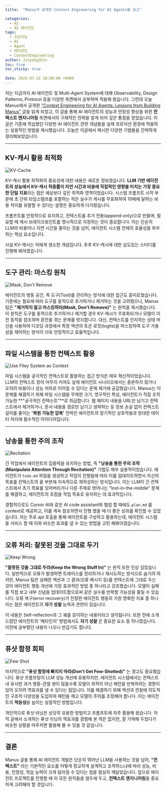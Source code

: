 ```yaml
---
title:  "Manus가 공개한 Context Engineering for AI Agents를 읽고"

categories:
  - AI
  - AI 에이전트
tags:
  - 인공지능
  - AI
  - Agent
  - 에이전트
  - ContextEngineering
author: JinyongShin
toc: true
toc_sticky: true
 
date: 2025-07-22 18:00:00 +0900
---
```

저는 지금까지 AI 에이전트 및 Multi-Agent System에 대해 Observability, Design Patterns, Protocol 등을 다양한 측면에서 공부하며 적용해 왔습니다. 그런데 오늘 Manus에서 공개한 ["Context Engineering for AI Agents: Lessons from Building Manus"](https://manus.im/blog/Context-Engineering-for-AI-Agents-Lessons-from-Building-Manus) 글을 읽게 되었고, 이 글을 통해 AI 에이전트의 성능과 안정성 향상을 위한 **컨텍스트 엔지니어링** 측면에서의 구체적인 전략을 알게 되어 깊은 통찰을 얻었습니다. 이 글은 기존에 학습했던 다양한 AI 에이전트 관련 개념들을 실제 프로덕션 환경에 적용하는 실용적인 방법을 제시했습니다. 오늘은 이글에서 제시한 다양한 기법들을 간략하게 정리해보았습니다.

---

## KV-캐시 활용 최적화

![KV-Cache](../assets/img/manus_context/KVcache.png)

KV-캐시 활용 최적화의 중요성에 대한 내용은 새로운 정보였습니다. **LLM 기반 에이전트의 성능에서 KV-캐시 적중률이 지연 시간과 비용에 직접적인 영향을 미치는 가장 중요한 단일 지표**라는 점은 예상보다 깊은 최적화 영역이었습니다. 시스템 프롬프트 시작 부분에 초 단위 타임스탬프를 포함하는 작은 실수가 캐시를 무효화하여 10배에 달하는 비용 차이를 유발할 수 있다는 설명은 중요하게 다가왔습니다.

프롬프트를 안정적으로 유지하고, 컨텍스트를 추가 전용(append-only)으로 만들며, 필요할 때 캐시 브레이크포인트를 명시적으로 지정하는 것이 중요합니다. 이는 단순히 LLM의 비용이나 지연 시간을 줄이는 것을 넘어, 에이전트 시스템 전체의 효율성을 좌우하는 핵심 요소입니다.

사실 KV-캐시는 저에게 생소한 개념입니다. 추후 KV-캐시에 대한 심도있는 스터디를 진행해 봐야겠습니다.

---

## 도구 관리: 마스킹 원칙

![Mask, Don't Remove](../assets/img/manus_context/Masking_dontremove.png)

에이전트의 행동 공간, 즉 도구(Tool)를 관리하는 방식에 대한 접근도 흥미로웠습니다. 기존에는 필요에 따라 도구를 동적으로 추가하거나 제거하는 것을 고려했으나, Manus 팀은 **"제거하지 말고 마스킹하라(Mask, Don't Remove)"** 는 원칙을 제시했습니다. 이 원칙은 도구를 동적으로 추가하거나 제거할 경우 KV-캐시가 무효화되거나 모델이 이전 동작을 참조하며 혼란을 겪는 문제를 방지합니다. 대신, 컨텍스트를 인지하는 상태 머신을 사용하여 디코딩 과정에서 특정 액션의 토큰 로짓(logits)을 마스킹하여 도구 가용성을 제어하는 방식이 더욱 안정적이고 효율적입니다.

---

## 파일 시스템을 통한 컨텍스트 활용

![Use Filey System as Context](../assets/img/manus_context/filesystem_Context.png)

파일 시스템을 궁극적인 컨텍스트로 활용하는 접근 방식은 매우 혁신적이었습니다. LLM의 컨텍스트 창이 아무리 커져도 실제 에이전트 시나리오에서는 충분하지 않거나 오히려 비용이나 성능 저하로 이어질 수 있다는 문제 제기에 공감했습니다. Manus는 이 문제를 해결하기 위해 파일 시스템을 무제한 크기, 영구적인 특성, 에이전트가 직접 조작 가능한 **"궁극적인 컨텍스트"**로 취급합니다. 웹 페이지 내용을 URL만 남기고 컨텍스트에서 제거하거나, 문서 내용을 경로만 남기고 생략하는 등 정보 손실 없이 컨텍스트 길이를 줄이는 **'복원 가능한 압축'** 전략은 에이전트의 장기적인 상호작용과 방대한 데이터 처리에 필수적인 아이디어입니다.

---

## 낭송을 통한 주의 조작

![Recitation](../assets/img/manus_context/recitation.png)

긴 작업에서 에이전트의 집중력을 유지하는 방법, 즉 **"낭송을 통한 주의 조작(Manipulate Attention Through Recitation)"** 기법도 매우 실용적이었습니다. 에이전트가 `todo.md` 파일을 생성하고 작업이 진행됨에 따라 이를 업데이트하면서 자신의 목표를 컨텍스트의 끝 부분에 지속적으로 재작성하는 방식입니다. 이는 LLM이 긴 컨텍스트에서 초기 목표를 잊어버리거나 다른 주제로 벗어나는 "lost-in-the-middle" 문제를 해결하고, 에이전트의 초점을 작업 목표로 유지하는 데 효과적입니다.

경험적으로도 Cursor AI와 같은 AI code assistant와 협업 할 때에도 `plan.md` 를 context로 제공하고, 이를 계속 참조하면서 진행 했을 때 더 좋은 성과를 확인할 수 있었습니다. 저는 주로 api 호출을 통해 에이전트를 구성하고 활용하는데, 에이전트 시스템을 서비스 할 때 이와 비슷한 효과를 낼 수 있는 방법을 고민 해봐야겠습니다.

---

## 오류 처리: 잘못된 것을 그대로 두기

![Keep Wrong](../assets/img/manus_context/keepwrong.png)

**"잘못된 것을 그대로 두라(Keep the Wrong Stuff In)"** 는 원칙 또한 인상 깊었습니다. 일반적으로 오류가 발생하면 트레이스를 정리하거나 재시도하는 방식으로 숨기려 하지만, Manus 팀은 실패한 액션과 그 결과(오류 메시지 등)를 컨텍스트에 그대로 두는 것이 에이전트 행동 개선에 가장 효과적인 방법 중 하나라고 강조했습니다. 모델이 실패를 직접 보고 내부 신념을 업데이트함으로써 같은 실수를 반복할 가능성을 줄일 수 있습니다. 오류 복구(error recovery)가 진정한 에이전트 행동의 가장 명확한 지표 중 하나라는 점은 에이전트의 **자기 성찰** 능력과 관련이 있습니다.

이 내용은 Self-reflection과 그 궤를 같이하는 내용이라고 생각됩니다. 또한 전에 소개드렸던 에이전트의 '메타인지' 방법에서도 **자기 성찰** 은 중요한 요소 중 하나였습니다. 이전에 공부했던 내용이 나오니 반갑기도 합니다.

---

## 퓨샷 함정 회피

![Few Shot](../assets/img/manus_context/fewshot.png)

마지막으로 **"퓨샷 함정에 빠지지 마라(Don't Get Few-Shotted)"** 는 경고도 중요했습니다. 퓨샷 프롬프팅이 LLM 성능 개선에 유용하지만, 에이전트 시스템에서는 컨텍스트 내 유사한 과거 행동-관찰 쌍이 많을수록 모델이 최적이 아닌 패턴을 반복하려는 경향이 있어 오히려 역효과를 낼 수 있다는 점입니다. 이를 해결하기 위해 액션과 관찰에 의도적인 구조적 다양성을 도입하여 패턴을 깨고 모델의 주의를 조정해야 합니다. 이는 에이전트의 **적응성**을 높이는 실질적인 방법입니다.

개인적으로 퓨샷 러닝은 상당히 유용한 방법이고 프롬프트에 자주 활용해 왔습니다. 아직 글에서 소개하는 퓨샷 러닝의 역효과를 경험해 본 적은 없지만, 잘 기억해 두었다가 비슷한 상황을 마주치면 활용해 볼 수 있을 것 같습니다.

---

## 결론

Manus 글을 통해 AI 에이전트 개발은 단순히 뛰어난 LLM을 사용하는 것을 넘어, **"컨텍스트"** 라는 기본적인 요소를 어떻게 정교하게 설계하고 조작하느냐에 따라 성능, 비용, 안정성, 학습 능력이 크게 달라질 수 있다는 점을 절실히 깨달았습니다. 앞으로 에이전트 프로젝트를 진행할 때 이 모든 원칙들을 염두에 두고, **컨텍스트 엔지니어링**을 중요하게 고려해야 할 것입니다.